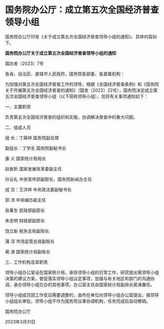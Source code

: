 # 国务院办公厅：成立第五次全国经济普查领导小组

国务院办公厅印发《关于成立第五次全国经济普查领导小组的通知》，具体内容如下。

**国务院办公厅关于成立第五次全国经济普查领导小组的通知**

国办发〔2023〕7号

各省、自治区、直辖市人民政府，国务院各部委、各直属机构：

为加强对第五次全国经济普查工作的领导，根据《全国经济普查条例》和《国务院关于开展第五次全国经济普查的通知》（国发〔2022〕22号），国务院决定成立第五次全国经济普查领导小组（以下简称领导小组），现将有关事项通知如下：

一、主要职责

负责第五次全国经济普查的组织和实施，协调解决普查中的重大问题。

二、组成人员

组 长：丁薛祥 国务院副总理

副组长：丁学东 国务院副秘书长

康 义 国家统计局局长

赵辰昕 国家发展改革委副主任

孙业礼 中央宣传部副部长、国务院新闻办主任

成 员：王洪祥 中央政法委副秘书长

郭 沛 中央编办副主任

张春生 民政部副部长

朱忠明 财政部副部长

饶立新 税务总局副局长

蒲 淳 市场监管总局副局长

蔺 涛 国家统计局副局长

三、工作机构及其职责

领导小组办公室设在国家统计局，承担领导小组的日常工作，研究提出需领导小组决策的建议方案，督促落实领导小组议定事项，加强与有关地区和部门的沟通协调，承办领导小组交办的其他事项，办公室主任由国家统计局副局长蔺涛兼任。

领导小组成员因工作变动需要调整的，由所在单位向领导小组办公室提出，报领导小组组长审批。领导小组不作为国务院议事协调机构，任务完成后自动撤销。

国务院办公厅

2023年3月31日


